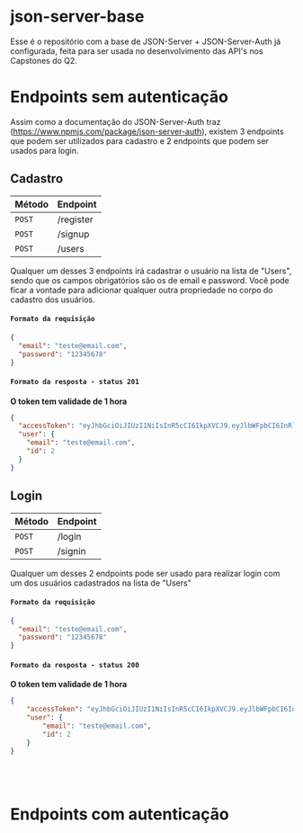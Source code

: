 # json-server-base

Esse é o repositório com a base de JSON-Server + JSON-Server-Auth já configurada, feita para ser usada no desenvolvimento das API's nos Capstones do Q2.

# Endpoints sem autenticação

Assim como a documentação do JSON-Server-Auth traz (https://www.npmjs.com/package/json-server-auth), existem 3 endpoints que podem ser utilizados para cadastro e 2 endpoints que podem ser usados para login.

## Cadastro

| Método | Endpoint  |
| ------ | --------- |
| `POST` | /register |
| `POST` | /signup   |
| `POST` | /users    |

Qualquer um desses 3 endpoints irá cadastrar o usuário na lista de "Users", sendo que os campos obrigatórios são os de email e password.
Você pode ficar a vontade para adicionar qualquer outra propriedade no corpo do cadastro dos usuários.

#### `Formato da requisição`

```json
{
  "email": "teste@email.com",
  "password": "12345678"
}
```

#### `Formato da resposta - status 201`
<strong>O token tem validade de 1 hora</strong>

```json
{
  "accessToken": "eyJhbGciOiJIUzI1NiIsInR5cCI6IkpXVCJ9.eyJlbWFpbCI6InRlc3RlQGVtYWlsLmNvbSIsImlhdCI6MTY0NjYyNDcwOCwiZXhwIjoxNjQ2NjI4MzA4LCJzdWIiOiIyIn0.GEM2hrOWkniuRoo3WRzPiQrfJt77Ur1tLzbe4mL7b5Y",
  "user": {
    "email": "teste@email.com",
    "id": 2
  }
}
```

## Login

| Método | Endpoint |
| ------ | -------- |
| `POST` | /login   |
| `POST` | /signin  |

Qualquer um desses 2 endpoints pode ser usado para realizar login com um dos usuários cadastrados na lista de "Users"

#### `Formato da requisição`

```json
{
  "email": "teste@email.com",
  "password": "12345678"
}
```

#### `Formato da resposta - status 200`
<strong>O token tem validade de 1 hora</strong>

```json
{
	"accessToken": "eyJhbGciOiJIUzI1NiIsInR5cCI6IkpXVCJ9.eyJlbWFpbCI6InRlc3RlQGVtYWlsLmNvbSIsImlhdCI6MTY0NjYyNDkxMiwiZXhwIjoxNjQ2NjI4NTEyLCJzdWIiOiIyIn0.YpavmpzoLkH8tbz8G13QYHmBuyjO8L3cI-DaqHrXUxs",
	"user": {
		"email": "teste@email.com",
		"id": 2
	}
}
```
<br>
<br>

# Endpoints com autenticação